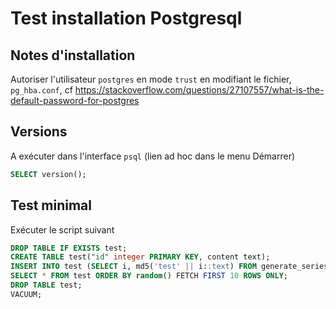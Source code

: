 Test installation Postgresql
============================

Notes d'installation
--------------------

Autoriser l'utilisateur `postgres` en mode `trust` en modifiant le fichier, `pg_hba.conf`, cf <https://stackoverflow.com/questions/27107557/what-is-the-default-password-for-postgres>

Versions
--------

A exécuter dans l'interface `psql` (lien ad hoc dans le menu Démarrer)

```sql
SELECT version();
```

Test minimal
------------

Exécuter le script suivant

```sql
DROP TABLE IF EXISTS test;
CREATE TABLE test("id" integer PRIMARY KEY, content text);
INSERT INTO test (SELECT i, md5('test' || i::text) FROM generate_series(1, 1000) AS g(i));
SELECT * FROM test ORDER BY random() FETCH FIRST 10 ROWS ONLY;
DROP TABLE test;
VACUUM;
```
